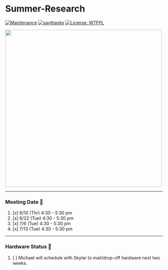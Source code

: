 # Summer-Research
[![Maintenance](https://img.shields.io/badge/Maintained%3F-yes-green.svg)](https://GitHub.com/Naereen/StrapDown.js/graphs/commit-activity)
[![saythanks](https://img.shields.io/badge/say-thanks-ff69b4.svg)](https://saythanks.io/to/kennethreitz)
[![License: WTFPL](https://img.shields.io/badge/License-WTFPL-brightgreen.svg)](http://www.wtfpl.net/about/)  


<img src="https://user-images.githubusercontent.com/31603609/123133846-2c2a2900-d41e-11eb-87b6-35d99e2e6b03.png" width="500">

--- 
### Meeting Date :date:
1. [x] 6/10 (Thr) 4:30 - 5:30 pm 
2. [x] 6/22 (Tue) 4:30 - 5:30 pm
3. [x] 7/6 (Tue) 4:30 - 5:30 pm
4. [x] 7/13 (Tue) 4:30 - 5:30 pm

---
### Hardware Status :hammer:
1. [ ] Michael will schedule with Skylar to mail/drop-off hardware next two weeks.
